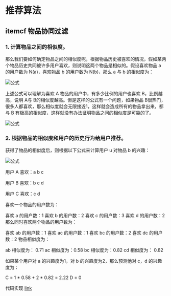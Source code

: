 # 推荐算法

## itemcf 物品协同过滤

### 1. 计算物品之间的相似度。

  那么我们要如何确定物品之间的相似度呢，根据物品历史被喜欢的情况，假如某两个物品历史共同被许多用户喜欢，则说明这两个物品是相似的。假设喜欢物品 a 的用户数为 N(a)，喜欢物品 b 的用户数为 N(b)，那么 a 与 b 的相似度为：

![公式](https://www.zhihu.com/equation?tex=Wab%3D%5Cfrac%7B%5Cleft%7C+N%28a%29%5Ccap+N%28b%29+%5Cright%7C%7D%7B%5Cleft%7C+N%28a%29+%5Cright%7C%7D)

 上述公式可以理解为喜欢 A 物品的用户中，有多少比例的用户也喜欢 B，比例越高，说明 A与 B的相似度越高。但是这样的公式有一个问题，如果物品 B很热门，很多人都喜欢，那么相似度就会无限接近1，这样就会造成所有的物品拿出来，都与 B 有极高的相似度，这样就没有办法证明物品之间的相似度是可靠的了。

![公式](https://www.zhihu.com/equation?tex=Wab%3D%5Cfrac%7B%5Cleft%7C+N%28a%29%5Ccap+N%28b%29+%5Cright%7C%7D%7B%5Csqrt%7B%5Cleft%7C+N%28a%29+%5Cright%7C%5Cleft%7C+N%28b%29+%5Cright%7C%7D%7D)

### 2. 根据物品的相似度和用户的历史行为给用户推荐。
获得了物品的相似度后，则根据以下公式来计算用户 u 对物品 b 的兴趣：


![公式](https://www.zhihu.com/equation?tex=Pub%3D%5Csum_%7Ba%5Cepsilon+N%28u%29%5Ccap+S%28b%2CK%29%7D%7BWabRua%7D)

用户 A 喜欢：a b c

用户 B 喜欢：b c d

用户 C 喜欢：c d

喜欢一个物品的用户数为：

喜欢 a 的用户数：1
喜欢 b 的用户数：2
喜欢 c 的用户数：3
喜欢 d 的用户数：2
那么同时喜欢两个物品的用户数为：

喜欢 ab 的用户数：1
喜欢 ac 的用户数：1
喜欢 bc 的用户数：2
喜欢 dc 的用户数：2
物品相似度为：

ab 相似度为： 0.71
ac 相似度为：0.58
bc 相似度为：0.82
cd 相似度为： 0.82

如果某个用户对 a 的兴趣度为1，对 b 的兴趣度为2，那么预测他对 c，d 的兴趣度为：

C = 1 * 0.58 + 2 * 0.82 = 2.22
D = 0 

代码实现 [link](item_cf.py)


